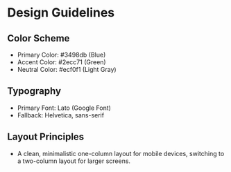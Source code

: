 # Design Guidelines

## Color Scheme
- Primary Color: #3498db (Blue)    <!-- Blue gives a professional tone to the resume -->
- Accent Color: #2ecc71 (Green)    <!-- Green adds freshness to the overall look -->
- Neutral Color: #ecf0f1 (Light Gray)    <!-- Light Gray maintains balance between vibrant colors -->

## Typography
- Primary Font: Lato (Google Font)   <!-- Lato is chosen for its modern, clean appearance -->
- Fallback: Helvetica, sans-serif    <!-- Provides a fallback font for compatibility -->

## Layout Principles
- A clean, minimalistic one-column layout for mobile devices, switching to a two-column layout for larger screens.
